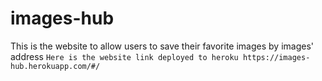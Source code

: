 # images-hub
This is the website to allow users to save their favorite images by images' address
`Here is the website link deployed to heroku https://images-hub.herokuapp.com/#/`
